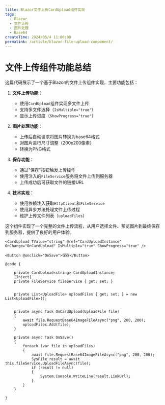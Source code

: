 ```yaml
---
title: Blazor文件上传CardUpload组件实现
tags:
  - Blazor
  - 文件上传
  - 图片处理
  - Base64
createTime: 2024/05/4 11:00:00
permalink: /article/blazor-file-upload-component/
---
```


          
# 文件上传组件功能总结

这篇代码展示了一个基于Blazor的文件上传组件实现，主要功能包括：

1. **文件上传功能**：
   - 使用`CardUpload`组件实现多文件上传
   - 支持多文件选择（`IsMultiple="true"`）
   - 显示上传进度（`ShowProgress="true"`）

2. **图片处理功能**：
   - 上传后自动请求将图片转换为base64格式
   - 对图片进行尺寸调整（200x200像素）
   - 转换为PNG格式

3. **保存功能**：
   - 通过"保存"按钮触发上传操作
   - 使用注入的`FileService`服务将文件上传到服务器
   - 上传成功后可获取文件的链接URL

4. **技术实现**：
   - 使用依赖注入获取`HttpClient`和`FileService`
   - 使用异步方法处理文件上传过程
   - 维护上传文件列表（`uploadFiles`）

这个组件实现了一个完整的文件上传流程，从用户选择文件、预览图片到最终保存到服务器，提供了良好的用户体验。

 
```
<CardUpload TValue="string" @ref="CardUploadInstance" OnChange="OnCardUpload" IsMultiple="true" ShowProgress="true" />

<Button @onclick="OnSave">保存</Button>

@code {

    private CardUpload<string> CardUploadInstance;
    [Inject]
    private FileService fileService { get; set; }


    private List<UploadFile> uploadFiles { get; set; } = new List<UploadFile>();


    private async Task OnCardUpload(UploadFile file)
    {
        await file.RequestBase64ImageFileAsync("png", 200, 200);
        uploadFiles.Add(file);
    }

    private async Task OnSave()
    {
        foreach (var file in uploadFiles)
        {
            await file.RequestBase64ImageFileAsync("png", 200, 200);
            SysFile result = await this.fileService.UploadFileAsync(file);
            if (result != null)
            {
                System.Console.WriteLine(result.LinkUrl);
            }
        }
    }

}
```